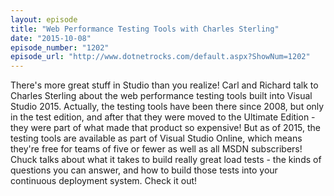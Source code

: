 ```yaml
---
layout: episode
title: "Web Performance Testing Tools with Charles Sterling"
date: "2015-10-08"
episode_number: "1202"
episode_url: "http://www.dotnetrocks.com/default.aspx?ShowNum=1202"
---
```


There's more great stuff in Studio than you realize! Carl and Richard talk to Charles Sterling about the web performance testing tools built into Visual Studio 2015. Actually, the testing tools have been there since 2008, but only in the test edition, and after that they were moved to the Ultimate Edition - they were part of what made that product so expensive! But as of 2015, the testing tools are available as part of Visual Studio Online, which means they're free for teams of five or fewer as well as all MSDN subscribers! Chuck talks about what it takes to build really great load tests - the kinds of questions you can answer, and how to build those tests into your continuous deployment system. Check it out!

